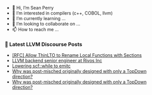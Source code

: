 - 👋 Hi, I’m Sean Perry
- 👀 I’m interested in compilers (c++, COBOL, llvm)
- 🌱 I’m currently learning ...
- 💞️ I’m looking to collaborate on ...
- 📫 How to reach me ...

<!---
s66perry/s66perry is a ✨ special ✨ repository because its `README.md` (this file) appears on your GitHub profile.
You can click the Preview link to take a look at your changes.
--->
### 📕 Latest LLVM Discourse Posts

<!-- DISCOURSE-LLVM:START -->
- [[RFC] Allow ThinLTO to Rename Local Functions with Sections](https://discourse.llvm.org/t/rfc-allow-thinlto-to-rename-local-functions-with-sections/82981#post_1)
- [LLVM backend senior engineer at Rivos Inc](https://discourse.llvm.org/t/llvm-backend-senior-engineer-at-rivos-inc/82980#post_1)
- [Lowering scf::while to emitc](https://discourse.llvm.org/t/lowering-scf-while-to-emitc/82977#post_2)
- [Why was post-misched originally designed with only a TopDown direction?](https://discourse.llvm.org/t/why-was-post-misched-originally-designed-with-only-a-topdown-direction/82967#post_4)
- [Why was post-misched originally designed with only a TopDown direction?](https://discourse.llvm.org/t/why-was-post-misched-originally-designed-with-only-a-topdown-direction/82967#post_3)
<!-- DISCOURSE-LLVM:END -->
